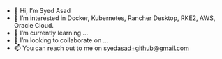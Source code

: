 - 👋 Hi, I’m Syed Asad
- 👀 I’m interested in Docker, Kubernetes, Rancher Desktop, RKE2, AWS, Oracle Cloud. 
- 🌱 I’m currently learning ...
- 💞️ I’m looking to collaborate on ...
- 📫 You can reach out to me on syedasad+github@gmail.com

<!---
syedasad78/syedasad78 is a ✨ special ✨ repository because its `README.md` (this file) appears on your GitHub profile.
You can click the Preview link to take a look at your changes.
--->
